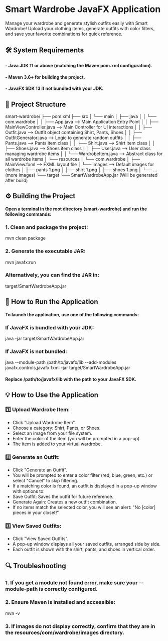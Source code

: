 # Smart Wardrobe JavaFX Application
Manage your wardrobe and generate stylish outfits easily with Smart Wardrobe! Upload your clothing items, generate outfits with color filters, and save your favorite combinations for quick reference.

## 🛠️ System Requirements
#### - Java JDK 11 or above (matching the Maven pom.xml configuration).
#### - Maven 3.6+ for building the project.
#### - JavaFX SDK 13 if not bundled with your JDK.

## 📁 Project Structure
smart-wardrobe/
├── pom.xml
├── src
│   └── main
│       ├── java
│       │   └── com.wardrobe
│       │       ├── App.java                  --> Main Application Entry Point
│       │       ├── MainViewController.java   --> Main Controller for UI interactions
│       │       ├── Outfit.java               --> Outfit object containing Shirt, Pants, Shoes
│       │       ├── OutfitGenerator.java      --> Logic to generate random outfits
│       │       ├── Pants.java                --> Pants item class
│       │       ├── Shirt.java                --> Shirt item class
│       │       ├── Shoes.java                --> Shoes item class
│       │       ├── User.java                 --> User class managing wardrobe items
│       │       └── WardrobeItem.java         --> Abstract class for all wardrobe items
│       └── resources
│           └── com.wardrobe
│               ├── MainView.fxml             --> FXML layout file
│               └── images                    --> Default images for clothes
│                   ├── pants 1.png
│                   ├── shirt 1.png
│                   ├── shoes 1.png
│                   └── ... (more images)
└── target
    └── SmartWardrobeApp.jar (Will be generated after build)

## ⚙️ Building the Project
#### Open a terminal in the root directory (smart-wardrobe) and run the following commands:

### 1. Clean and package the project:
  mvn clean package

### 2. Generate the executable JAR:
  mvn javafx:run

### Alternatively, you can find the JAR in:
  target/SmartWardrobeApp.jar

## 🚀 How to Run the Application
#### To launch the application, use one of the following commands:

### If JavaFX is bundled with your JDK:
java -jar target/SmartWardrobeApp.jar
### If JavaFX is not bundled:
java --module-path /path/to/javafx/lib --add-modules javafx.controls,javafx.fxml -jar target/SmartWardrobeApp.jar
#### Replace /path/to/javafx/lib with the path to your JavaFX SDK.

## 💡 How to Use the Application

### 1️⃣ Upload Wardrobe Item:
- Click "Upload Wardrobe Item".
- Choose a category: Shirt, Pants, or Shoes.
- Select an image from your file system.
- Enter the color of the item (you will be prompted in a pop-up).
- The item is added to your virtual wardrobe.

### 2️⃣ Generate an Outfit:
- Click "Generate an Outfit".
- You will be prompted to enter a color filter (red, blue, green, etc.) or select "Cancel" to skip filtering.
- If a matching color is found, an outfit is displayed in a pop-up window with options to:
- Save Outfit: Saves the outfit for future reference.
- Generate Again: Creates a new outfit combination.
- If no items match the selected color, you will see an alert: "No [color] pieces in your closet!"

### 3️⃣ View Saved Outfits:
- Click "View Saved Outfits".
- A pop-up window displays all your saved outfits, arranged side by side.
- Each outfit is shown with the shirt, pants, and shoes in vertical order.

## 🔍 Troubleshooting
### 1. If you get a module not found error, make sure your --module-path is correctly configured.
### 2. Ensure Maven is installed and accessible:
mvn -v
### 3. If images do not display correctly, confirm that they are in the resources/com/wardrobe/images directory.


